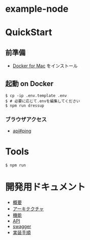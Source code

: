 # example-node

# QuickStart

## 前準備

- [Docker for Mac](https://docs.docker.com/docker-for-mac/) をインストール


## 起動 on Docker

```
$ cp -ip .env.template .env
$ # 必要に応じて.envを編集してください
$ npm run dressup
```

### ブラウザアクセス

- [api#ping](https://localhost:3000/ping)

# Tools

```
$ npm run
```

# 開発用ドキュメント

- [概要](docs/overview.md)
- [アーキテクチャ](docs/architecture.md)
- [機能](docs/functions.md)
- [API](docs/api.md)
- [swagger](docs/swagger.md)
- [実装手順](docs/flow.md)
